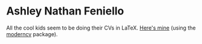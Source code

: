 Ashley Nathan Feniello
======================

All the cool kids seem to be doing their CVs in LaTeX. [Here's mine](AshleyNathanFeniello.pdf) (using the [moderncv](http://www.ctan.org/pkg/moderncv) package).
